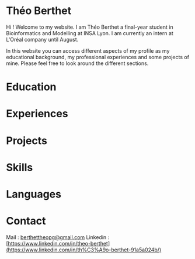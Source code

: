 # Théo Berthet

Hi ! Welcome to my website. I am Théo Berthet a final-year student in Bioinformatics and Modelling at INSA Lyon. I am currently an intern at L'Oréal company until August.

In this website you can access different aspects of my profile as my educational background, my professional experiences and some projects of mine. Please feel free to look around the different sections.

# Education

# Experiences

# Projects

# Skills

# Languages

# Contact

Mail : [berthettheopg@gmail.com](berthettheopg@gmail.com) 
Linkedin : [https://www.linkedin.com/in/theo-berthet](https://www.linkedin.com/in/th%C3%A9o-berthet-91a5a024b/)
